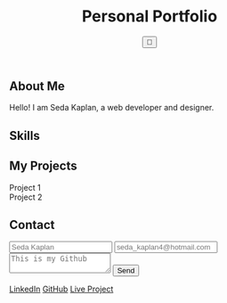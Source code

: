 <!DOCTYPE html>
<html lang="en">
<head>
    <meta charset="UTF-8">
    <meta name="viewport" content="width=device-width, initial-scale=1.0">
    <title>Personal Portfolio</title>
    <link rel="stylesheet" href="styles.css">
    <script defer src="script.js"></script>
</head>
<body>
    <header>
        <h1>Personal Portfolio</h1>
        <button id="dark-mode-toggle">🌙</button>
    </header>
    <section id="about">
        <h2>About Me</h2>
        <p>Hello! I am Seda Kaplan, a web developer and designer.</p>
    </section>
    <section id="skills">
        <h2>Skills</h2>
        <ul id="skill-list"></ul>
    </section>
    <section id="projects">
        <h2>My Projects</h2>
        <div class="project">Project 1</div>
        <div class="project">Project 2</div>
    </section>
    <section id="contact">
        <h2>Contact</h2>
        <form>
            <input type="text" placeholder="Seda Kaplan" required>
            <input type="email" placeholder="seda_kaplan4@hotmail.com" required>
            <textarea placeholder="This is my Github" required></textarea>
            <button type="submit">Send</button>
        </form>
    </section>
    <footer>
        <a href="(https://www.linkedin.com/in/seda-kaplan-404529344/)" target="_blank">LinkedIn</a>
        <a href="(https://github.com/Seda4)" target="_blank">GitHub</a>
        <a href="https://[your-project-link]" target="_blank">Live Project</a>
    </footer>
</body>
</html>

